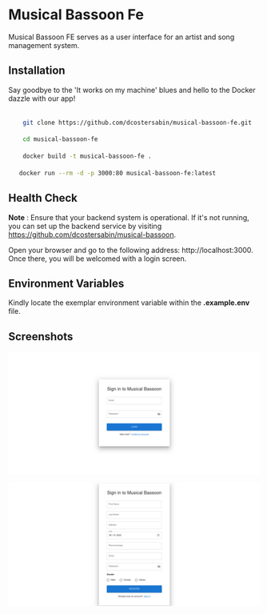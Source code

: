 # Musical Bassoon Fe

Musical Bassoon FE serves as a user interface for an artist and song management system.


## Installation

Say goodbye to the 'It works on my machine' blues and hello to the Docker dazzle with our app! 
```bash

    git clone https://github.com/dcostersabin/musical-bassoon-fe.git

    cd musical-bassoon-fe

    docker build -t musical-bassoon-fe .

   docker run --rm -d -p 3000:80 musical-bassoon-fe:latest 


```
    
## Health Check
__Note__ : Ensure that your backend system is operational. If it's not running, you can set up the backend service by visiting https://github.com/dcostersabin/musical-bassoon.

Open your browser and go to the following address: http://localhost:3000. Once there, you will be welcomed with a login screen.


## Environment Variables

Kindly locate the exemplar environment variable within the __.example.env__ file.


## Screenshots

![Login Screen](https://github.com/dcostersabin/musical-bassoon-fe/blob/main/assets/login.png)

![Register Screen](https://github.com/dcostersabin/musical-bassoon-fe/blob/main/assets/register.png)


